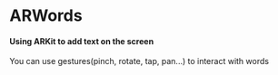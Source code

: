 # ARWords

#### Using ARKit to add text on the screen

You can use gestures(pinch, rotate, tap, pan...) to interact with words

